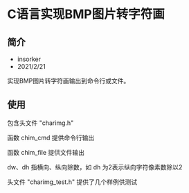 # C语言实现BMP图片转字符画

## 简介

- insorker
- 2021/2/21

实现BMP图片转字符画输出到命令行或文件。

## 使用

包含头文件 "charimg.h"

函数 chim_cmd 提供命令行输出

函数 chim_file 提供文件输出

dw、dh 指横向、纵向除数，如 dh 为2表示纵向字符像素数除以2

头文件 "charimg_test.h" 提供了几个样例供测试